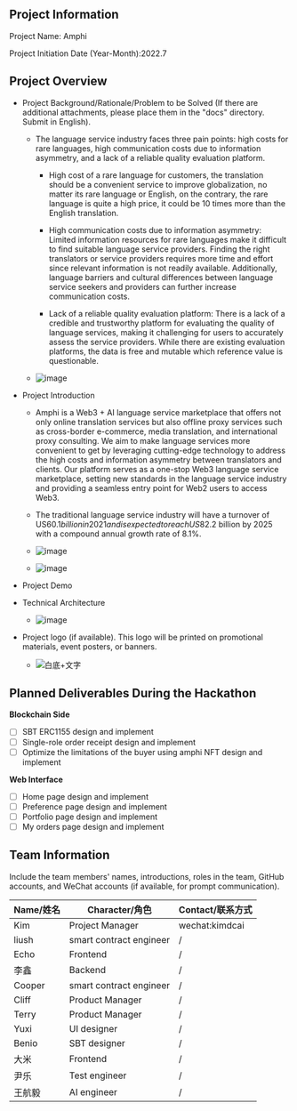 ## Project Information 
Project Name: Amphi 

Project Initiation Date (Year-Month):2022.7 


## Project Overview

- Project Background/Rationale/Problem to be Solved (If there are additional attachments, please place them in the "docs" directory. Submit in English).

  - The language service industry faces three pain points: high costs for rare languages, high communication costs due to information asymmetry, and a lack of a reliable quality evaluation platform.

    - High cost of a rare language for customers, the translation should be a convenient service to improve globalization, no matter its rare language or English, on the contrary, the rare language is quite a high price, it could be 10 times more than the English translation.

    - High communication costs due to information asymmetry: Limited information resources for rare languages make it difficult to find suitable language service providers. Finding the right translators or service providers requires more time and effort since relevant information is not readily available. Additionally, language barriers and cultural differences between language service seekers and providers can further increase communication costs. 

    - Lack of a reliable quality evaluation platform: There is a lack of a credible and trustworthy platform for evaluating the quality of language services, making it challenging for users to accurately assess the service providers. While there are existing evaluation platforms, the data is free and mutable which reference value is questionable.

  - ![image](https://github.com/Amphi-lab/hackathon-2023-summer/assets/102245046/9b292452-42f2-433c-9bf4-266e9a79af46)



- Project Introduction
  
  - Amphi is a Web3 + AI language service marketplace that offers not only online translation services but also offline proxy services such as cross-border e-commerce, media translation, and international proxy consulting. We aim to make language services more convenient to get by leveraging cutting-edge technology to address the high costs and information asymmetry between translators and clients. Our platform serves as a one-stop Web3 language service marketplace, setting new standards in the language service industry and providing a seamless entry point for Web2 users to access Web3.


  - The traditional language service industry will have a turnover of US$60.1 billion in 2021 and is expected to reach US$82.2 billion by 2025 with a compound annual growth rate of 8.1%.

  - ![image](https://github.com/Amphi-lab/hackathon-2023-summer/assets/102245046/676f6158-e33d-46ac-adb1-a4873f26c55c)



  - ![image](https://github.com/Amphi-lab/hackathon-2023-summer/assets/102245046/5e59365d-8291-499d-a7fc-697d8c4794f1)


- Project Demo

- Technical Architecture
  
  - ![image](https://github.com/Amphi-lab/hackathon-2023-summer/assets/102245046/cae6c21b-76b4-41a9-8d62-92dc0b4b54c3)



- Project logo (if available). This logo will be printed on promotional materials, event posters, or banners.


  - ![白底+文字](https://github.com/Amphi-lab/hackathon-2023-summer/assets/102245046/2109010b-4eb5-41bc-a177-2502edec5ada)


## Planned Deliverables During the Hackathon


**Blockchain Side**

- [ ] SBT ERC1155 design and implement
- [ ] Single-role order receipt design and implement
- [ ] Optimize the limitations of the buyer using amphi NFT design and implement

**Web Interface**

- [ ] Home page design and implement
- [ ] Preference page design and implement
- [ ] Portfolio page design and implement
- [ ] My orders page design and implement

## Team Information

Include the team members' names, introductions, roles in the team, GitHub accounts, and WeChat accounts (if available, for prompt communication).

| Name/姓名 | Character/角色 | Contact/联系方式 |
|-----|-----|-----|
| Kim | Project Manager | wechat:kimdcai |
| liush | smart contract engineer | / |
| Echo | Frontend | / |
| 李鑫 | Backend | / |
| Cooper | smart contract engineer | / |
| Cliff | Product Manager | / |
| Terry | Product Manager | / |
| Yuxi | UI designer | / |
| Benio | SBT designer | / |
| 大米 | Frontend | / |
| 尹乐 | Test engineer | / |
| 王航毅 | AI engineer | / |



